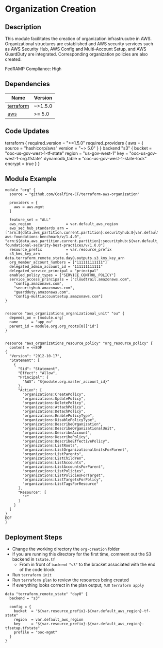 # Organization Creation

## Description
This module facilitates the creation of organization infrastrucutre in AWS. Organizational structures are established and AWS security services such as AWS Security Hub, AWS Config and Multi-Account Setup, and AWS GuardDuty are integrated. Corresponding organization policies are also created.

FedRAMP Compliance: High

## Dependencies
| Name | Version |
|------|---------|
| <a name="requirement_terraform"></a> [terraform](#requirement\_terraform) | ~>1.5.0 |
| <a name="requirement_aws"></a> [aws](#requirement\_aws) | >= 5.0 |

## Code Updates
terraform {
  required_version = ">=1.5.0"
  required_providers {
    aws = {
      source  = "hashicorp/aws"
      version = "~> 5.0"
    }
}
  backend "s3" {
    bucket         = "ooc-us-gov-west-1-tf-state"
    region         = "us-gov-west-1"
    key            = "ooc-us-gov-west-1-org.tfstate"
    dynamodb_table = "ooc-us-gov-west-1-state-lock"
    encrypt        = true
  }
}

## Module Example
``` hcl
module "org" {
  source = "github.com/Coalfire-CF/terraform-aws-organization"

  providers = {
    aws = aws.mgmt
  }

  feature_set = "ALL"
  aws_region                = var.default_aws_region
  aws_sec_hub_standards_arn = ["arn:${data.aws_partition.current.partition}:securityhub:${var.default_aws_region}::standards/cis-aws-foundations-benchmark/v/1.4.0", "arn:${data.aws_partition.current.partition}:securityhub:${var.default_aws_region}::standards/aws-foundational-security-best-practices/v/1.0.0"]
  resource_prefix           = var.resource_prefix
  s3_kms_key_arn            = data.terraform_remote_state.day0.outputs.s3_kms_key_arn
  org_member_account_numbers = ["111111111111"]
  delegated_admin_account_id = "111111111111"
  delegated_service_principal = "principal"
  enabled_policy_types = ["SERVICE_CONTROL_POLICY"]
  service_access_principals = ["cloudtrail.amazonaws.com",
    "config.amazonaws.com",
    "securityhub.amazonaws.com",
    "guardduty.amazonaws.com",
    "config-multiaccountsetup.amazonaws.com"]
}


resource "aws_organizations_organizational_unit" "ou" {
  depends_on = [module.org]
  name      = "app_ou"
  parent_id = module.org.org_roots[0]["id"]
}


resource "aws_organizations_resource_policy" "org_resource_policy" {
  content = <<EOF
{
  "Version": "2012-10-17",
  "Statement": [
    {
      "Sid": "Statement",
      "Effect": "Allow",
      "Principal": {
        "AWS": "${module.org.master_account_id}"
      },
      "Action": [
        "organizations:CreatePolicy",
        "organizations:UpdatePolicy",
        "organizations:DeletePolicy",
        "organizations:AttachPolicy",
        "organizations:DetachPolicy",
        "organizations:EnablePolicyType",
        "organizations:DisablePolicyType",
        "organizations:DescribeOrganization",
        "organizations:DescribeOrganizationalUnit",
        "organizations:DescribeAccount",
        "organizations:DescribePolicy",
        "organizations:DescribeEffectivePolicy",
        "organizations:ListRoots",
        "organizations:ListOrganizationalUnitsForParent",
        "organizations:ListParents",
        "organizations:ListChildren",
        "organizations:ListAccounts",
        "organizations:ListAccountsForParent",
        "organizations:ListPolicies",
        "organizations:ListPoliciesForTarget",
        "organizations:ListTargetsForPolicy",
        "organizations:ListTagsForResource"
      ],
      "Resource": [
        "*"
      ]
    }
  ]
}
EOF
}
```

## Deployment Steps
- Change the working directory the `org-creation` folder
- If you are running this directory for the first time, comment out the S3 backend in `tstate.tf`
  - From in front of `backend "s3"` to the bracket associated with the end of the code block
- Run `terraform init`
- Run `terraform plan` to review the resources being created
- If everything looks correct in the plan output, run `terraform apply`

``` hcl
data "terraform_remote_state" "day0" {
  backend = "s3"

  config = {
    bucket  = "${var.resource_prefix}-${var.default_aws_region}-tf-state"
    region  = var.default_aws_region
    key     = "${var.resource_prefix}-${var.default_aws_region}-tfsetup.tfstate"
    profile = "ooc-mgmt"
  }
}
```